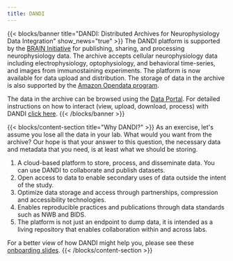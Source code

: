 ```yaml
---
title: DANDI
---
```


{{< blocks/banner title="DANDI: Distributed Archives for Neurophysiology Data Integration" show_news="true" >}}
The DANDI platform is supported by the [BRAIN Initiative](https://braininitiative.nih.gov/) for publishing, sharing, and processing neurophysiology data. The archive accepts cellular neurophysiology data including electrophysiology, optophysiology, and behavioral time-series, and images from immunostaining experiments. The platform is now available for data upload and distribution. The storage of data in the archive is also supported by the [Amazon Opendata program](https://registry.opendata.aws/).

The data in the archive can be browsed using the [Data Portal](https://dandiarchive.org). For detailed instructions on how to interact (view, upload, download, process) with DANDI [click here](https://www.dandiarchive.org/handbook/).
{{< /blocks/banner >}}

{{< blocks/content-section title="Why DANDI?" >}}
As an exercise, let's assume you lose all the data in your lab. What would you want from the archive? Our hope is that your answer to this question, the necessary data and metadata that you need, is at least what we should be storing.

1. A cloud-based platform to store, process, and disseminate data. You can use DANDI to collaborate and publish datasets.
2. Open access to data to enable secondary uses of data outside the intent of the study.
3. Optimize data storage and access through partnerships, compression and accessibility technologies.
4. Enables reproducible practices and publications through data standards such as NWB and BIDS.
5. The platform is not just an endpoint to dump data, it is intended as a living repository that enables collaboration within and across labs.

For a better view of how DANDI might help you, please see these [onboarding slides](https://docs.google.com/presentation/d/1hqw0vgNmelNnkPLuCSA1L5Rlu2rXeZEF6bsgc0y6Ve4/edit#slide=id.g113edc9c042_0_67).
{{< /blocks/content-section >}}
